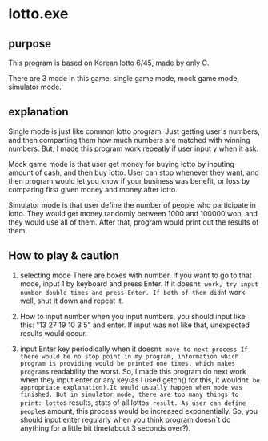 # lotto.exe

## purpose
This program is based on Korean lotto 6/45, made by only C.

There are 3 mode in this game: single game mode, mock game mode, simulator mode.

## explanation
Single mode is just like common lotto program. Just getting user`s numbers, and then comparting them how much numbers are matched with winning numbers. But, I made this program work repeatly if user input y when it ask.

Mock game mode is that user get money for buying lotto by inputing amount of cash, and then buy lotto. User can stop whenever they want, and then program would let you know if your business was benefit, or loss by comparing first given money and money after lotto.

Simulator mode is that user define the number of people who participate in lotto. They would get money randomly between 1000 and 100000 won, and they would use all of them. After that, program would print out the results of them. 

## How to play & caution
1. selecting mode
   There are boxes with number. If you want to go to that mode, input 1 by keyboard and press Enter. If it doesn`t work, try input number double times and press Enter. If both of them didn`t work well, shut it down and repeat it. 

2. How to input number
   when you input numbers, you should input like this: "13 27 19 10 3 5" and enter. If input was not like that, unexpected results would occur.

3. input Enter key periodically when it doesn`t move to next process
 If there would be no stop point in my program, information which program is providing would be printed one times, which makes program`s readability the worst. So, I made this program do next work when they input enter or any key(as I used getch() for this, it wouldn`t be appropriate explanation).It would usually happen when mode was finished. But in simulator mode, there are too many things to print: lotto`s results, stats of all lotto`s result. As user can define people`s amount, this process would be increased exponentially. So, you should input enter regularly when you think program doesn`t do anything for a little bit time(about 3 seconds over?).
